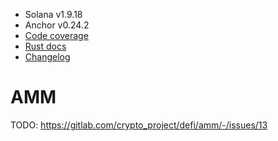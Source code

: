 - Solana v1.9.18
- Anchor v0.24.2
- [Code coverage][project-code-coverage]
- [Rust docs][project-rust-docs]
- [Changelog][project-changelog]

# AMM

TODO: https://gitlab.com/crypto_project/defi/amm/-/issues/13

<!-- List of References -->

[token-program-mint]: https://docs.rs/anchor-spl/0.24.2/anchor_spl/token/struct.Mint.html
[project-code-coverage]: https://crypto_project.gitlab.io/defi/amm/coverage
[project-rust-docs]: https://crypto_project.gitlab.io/defi/amm/amm
[project-changelog]: https://crypto_project.gitlab.io/defi/amm/amm.changelog.html
